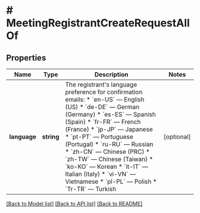# # MeetingRegistrantCreateRequestAllOf

## Properties

Name | Type | Description | Notes
------------ | ------------- | ------------- | -------------
**language** | **string** | The registrant&#39;s language preference for confirmation emails:  * &#x60;en-US&#x60; — English (US)  * &#x60;de-DE&#x60; — German (Germany)  * &#x60;es-ES&#x60; — Spanish (Spain)  * &#x60;fr-FR&#x60; — French (France)  * &#x60;jp-JP&#x60; — Japanese  * &#x60;pt-PT&#x60; — Portuguese (Portugal)  * &#x60;ru-RU&#x60; — Russian  * &#x60;zh-CN&#x60; — Chinese (PRC)  * &#x60;zh-TW&#x60; — Chinese (Taiwan)  * &#x60;ko-KO&#x60; — Korean  * &#x60;it-IT&#x60; — Italian (Italy)  * &#x60;vi-VN&#x60; — Vietnamese  * &#x60;pl-PL&#x60; — Polish  * &#x60;Tr-TR&#x60; — Turkish | [optional]

[[Back to Model list]](../../README.md#models) [[Back to API list]](../../README.md#endpoints) [[Back to README]](../../README.md)
